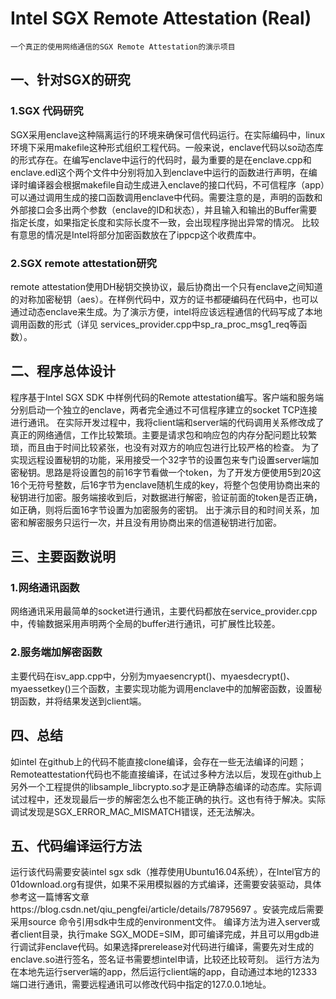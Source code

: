 # Intel SGX Remote Attestation (Real) 

`一个真正的使用网络通信的SGX Remote Attestation的演示项目`

## 一、针对SGX的研究
### 1.SGX 代码研究
  SGX采用enclave这种隔离运行的环境来确保可信代码运行。在实际编码中，linux环境下采用makefile这种形式组织工程代码。一般来说，enclave代码以so动态库的形式存在。在编写enclave中运行的代码时，最为重要的是在enclave.cpp和enclave.edl这个两个文件中分别将加入到enclave中运行的函数进行声明，在编译时编译器会根据makefile自动生成进入enclave的接口代码，不可信程序（app）可以通过调用生成的接口函数调用enclave中代码。需要注意的是，声明的函数和外部接口会多出两个参数（enclave的ID和状态），并且输入和输出的Buffer需要指定长度，如果指定长度和实际长度不一致，会出现程序抛出异常的情况。
  比较有意思的情况是Intel将部分加密函数放在了ippcp这个收费库中。
### 2.SGX remote attestation研究
  remote attestation使用DH秘钥交换协议，最后协商出一个只有enclave之间知道的对称加密秘钥（aes）。在样例代码中，双方的证书都硬编码在代码中，也可以通过动态enclave来生成。为了演示方便，intel将应该远程通信的代码写成了本地调用函数的形式（详见 services_provider.cpp中sp_ra_proc_msg1_req等函数）。

## 二、程序总体设计
  程序基于Intel SGX SDK 中样例代码的Remote attestation编写。客户端和服务端分别启动一个独立的enclave，两者完全通过不可信程序建立的socket TCP连接进行通讯。
  在实际开发过程中，我将client端和server端的代码调用关系修改成了真正的网络通信，工作比较繁琐。主要是请求包和响应包的内存分配问题比较繁琐，而且由于时间比较紧张，也没有对双方的响应包进行比较严格的检查。
  为了实现远程设置秘钥的功能，采用接受一个32字节的设置包来专门设置server端加密秘钥。思路是将设置包的前16字节看做一个token，为了开发方便使用5到20这16个无符号整数，后16字节为enclave随机生成的key，将整个包使用协商出来的秘钥进行加密。服务端接收到后，对数据进行解密，验证前面的token是否正确，如正确，则将后面16字节设置为加密服务的密钥。
 出于演示目的和时间关系，加密和解密服务只运行一次，并且没有用协商出来的信道秘钥进行加密。

## 三、主要函数说明
### 1.网络通讯函数
  网络通讯采用最简单的socket进行通讯，主要代码都放在service_provider.cpp中，传输数据采用声明两个全局的buffer进行通讯，可扩展性比较差。
### 2.服务端加解密函数
  主要代码在isv_app.cpp中，分别为myaesencrypt()、myaesdecrypt()、 myaessetkey()三个函数，主要实现功能为调用enclave中的加解密函数，设置秘钥函数，并将结果发送到client端。

## 四、总结
  如intel 在github上的代码不能直接clone编译，会存在一些无法编译的问题；Remoteattestation代码也不能直接编译，在试过多种方法以后，发现在github上另外一个工程提供的libsample_libcrypto.so才是正确静态编译的动态库。实际调试过程中，还发现最后一步的解密怎么也不能正确的执行。这也有待于解决。实际调试发现是SGX_ERROR_MAC_MISMATCH错误，还无法解决。


## 五、代码编译运行方法
  运行该代码需要安装intel sgx sdk（推荐使用Ubuntu16.04系统），在Intel官方的01download.org有提供，如果不采用模拟器的方式编译，还需要安装驱动，具体参考这一篇博客文章https://blog.csdn.net/qiu_pengfei/article/details/78795697 。安装完成后需要采用source 命令引用sdk中生成的environment文件。
编译方法为进入server或者client目录，执行make SGX_MODE=SIM，即可编译完成，并且可以用gdb进行调试非enclave代码。如果选择prerelease对代码进行编译，需要先对生成的enclave.so进行签名，签名证书需要想intel申请，比较还比较苛刻。
运行方法为在本地先运行server端的app，然后运行client端的app，自动通过本地的12333端口进行通讯，需要远程通讯可以修改代码中指定的127.0.0.1地址。
